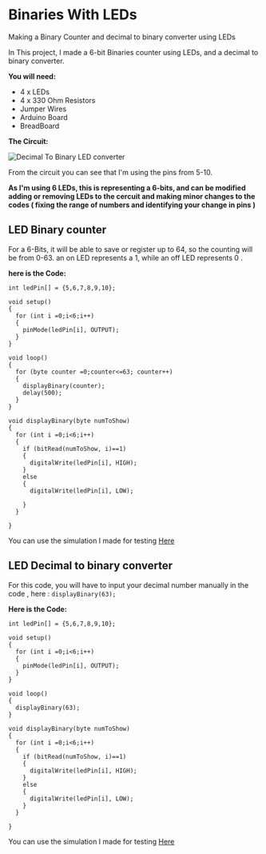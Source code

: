 # Binaries With LEDs
Making a Binary Counter and decimal to binary converter using LEDs

In This project, I made a 6-bit Binaries counter using LEDs, and a decimal to binary converter.

**You will need:**
* 4 x LEDs
* 4 x 330 Ohm Resistors
* Jumper Wires
* Arduino Board
* BreadBoard

**The Circuit:**

![Decimal To Binary LED converter](https://user-images.githubusercontent.com/109004035/184699726-3398f108-7f6f-4292-b2ce-afd864e953f1.png)

From the circuit you can see that I'm using the pins from 5-10.

**As I'm using 6 LEDs, this is representing a 6-bits, and can be modified adding or removing LEDs to the cercuit and making minor changes to the codes ( fixing the range of numbers and identifying your change in pins )**

## LED Binary counter

For a 6-Bits, it will be able to save or register up to 64, so the counting will be from 0-63.
an on LED represents a 1, while an off LED represents 0 . 

**here is the Code:**
```
int ledPin[] = {5,6,7,8,9,10};

void setup()
{
  for (int i =0;i<6;i++)
  {
    pinMode(ledPin[i], OUTPUT);
  }
}

void loop()
{
  for (byte counter =0;counter<=63; counter++)
  {
    displayBinary(counter);
    delay(500);
  }
}

void displayBinary(byte numToShow)
{
  for (int i =0;i<6;i++)
  {
    if (bitRead(numToShow, i)==1)
    {
      digitalWrite(ledPin[i], HIGH);
    }
    else
    {
      digitalWrite(ledPin[i], LOW);
     
    }
  }

}
```
You can use the simulation I made for testing [Here](https://www.tinkercad.com/things/iIddg7pFbi3-led-binary-counter/editel)
## LED Decimal to binary converter

For this code, you will have to input your decimal number manually in the code , here : `displayBinary(63);`

**Here is the Code:**
```
int ledPin[] = {5,6,7,8,9,10};

void setup()
{
  for (int i =0;i<6;i++)
  {
    pinMode(ledPin[i], OUTPUT);
  }
}

void loop()
{
  displayBinary(63);
}

void displayBinary(byte numToShow)
{
  for (int i =0;i<6;i++)
  {
    if (bitRead(numToShow, i)==1)
    {
      digitalWrite(ledPin[i], HIGH);
    }
    else
    {
      digitalWrite(ledPin[i], LOW);
    }
  }

}
```
You can use the simulation I made for testing [Here](https://www.tinkercad.com/things/8aIIds2xgAY-decimal-to-binary-led-converter/editel)

